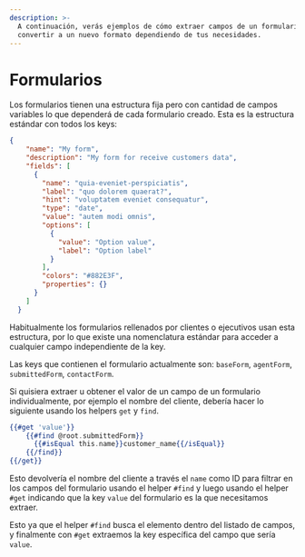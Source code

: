 ```yaml
---
description: >-
  A continuación, verás ejemplos de cómo extraer campos de un formulario o
  convertir a un nuevo formato dependiendo de tus necesidades.
---
```


# Formularios

Los formularios tienen una estructura fija pero con cantidad de campos variables lo que dependerá de cada formulario creado. Esta es la estructura estándar con todos los keys:

```json
{
    "name": "My form",
    "description": "My form for receive customers data",
    "fields": [
      {
        "name": "quia-eveniet-perspiciatis",
        "label": "quo dolorem quaerat?",
        "hint": "voluptatem eveniet consequatur",
        "type": "date",
        "value": "autem modi omnis",
        "options": [
          {
            "value": "Option value",
            "label": "Option label"
          }
        ],
        "colors": "#882E3F",
        "properties": {}
      }
    ]
  }
```

Habitualmente los formularios rellenados por clientes o ejecutivos usan esta estructura, por lo que existe una nomenclatura estándar para acceder a cualquier campo independiente de la key.

Las keys que contienen el formulario actualmente son: `baseForm`, `agentForm`, `submittedForm`, `contactForm`.

Si quisiera extraer u obtener el valor de un campo de un formulario individualmente, por ejemplo el nombre del cliente, debería hacer lo siguiente usando los helpers `get` y `find`.

```handlebars
{{#get 'value'}}
    {{#find @root.submittedForm}}
      {{#isEqual this.name}}customer_name{{/isEqual}}
    {{/find}}
{{/get}}
```

Esto devolvería el nombre del cliente a través el `name` como ID para filtrar en los campos del formulario usando el helper `#find` y luego usando el helper `#get` indicando que la key `value` del formulario es la que necesitamos extraer.

Esto ya que el helper `#find` busca el elemento dentro del listado de campos, y finalmente con `#get` extraemos la key específica del campo que sería `value`.
